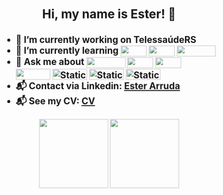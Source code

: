 <h1>
  <p align='center'> 
   Hi, my name is Ester! 👋 
  </p>
</h1>
<h2>
  <ul>
    <li>🔭 I’m currently working on TelessaúdeRS</li>
    <li>
      🌱 I’m currently learning 
        <img align="center" height="25" width="60" src="https://img.shields.io/badge/REACT-2B303B?style=for-the-badge&logo=react&logoColor=149ECA">
        <img align="center" height="25" width="60" src="https://img.shields.io/badge/JAVA-C74634?style=for-the-badge">
        <img align="center" height="25" width="90" src="https://img.shields.io/badge/SPRINGBOOT-6DB33F?style=for-the-badge&logo=springboot&logoColor=white">
    </li>
    <li>
      💬 Ask me about 
      <img align="center" height="25" width="90" src="https://img.shields.io/badge/JavaScript-F7DF1E?style=for-the-badge&logo=javascript&logoColor=black">  
      <img align="center" height="25" width="60" src="https://img.shields.io/badge/HTML5-E34F26?style=for-the-badge&logo=html5&logoColor=white">
      <img align="center" height="25" width="60" src="https://img.shields.io/badge/CSS3-1572B6?style=for-the-badge&logo=css3&logoColor=white"> 
      <img align="center" height="25" width="80" src="https://img.shields.io/badge/CYPRESS-2B303B?style=for-the-badge&logo=cypress&logoColor=A3E7CB">
      <img align="center" height="25" width="80" alt="Static Badge" src="https://img.shields.io/badge/Python-black?style=for-the-badge&logo=Python">
      <img align="center" height="25" width="80" alt="Static Badge" src="https://img.shields.io/badge/JQuery-rgb(7%2C%20105%2C%20173)?style=for-the-badge&logo=JQuery">
      <img align="center" height="25" width="80" alt="Static Badge" src="https://img.shields.io/badge/Django-rgb(12%2C%2075%2C%2051)?style=for-the-badge&logo=Django">
    </li>
    <li>
      📬 Contact via Linkedin: 
      <a href='https://www.linkedin.com/in/ester-arruda-lemes'>Ester Arruda</a>
    </li>
    <li>
      📬 See my CV: 
      <a href='https://ester-arruda.github.io/resume/' target="_blank">CV</a>
    </li>
  </ul>
</h2>
<div align="center">
  <img height="160em" src="https://github-readme-stats.vercel.app/api?username=Ester-Arruda&show_icons=true&theme=dark">
  <img height="160em" src="https://github-readme-stats.vercel.app/api/top-langs/?username=Ester-Arruda&layout=compact&langs_count=7&theme=dark"/>
</div>
